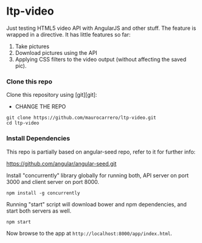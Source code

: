 # ltp-video

Just testing HTML5 video API with AngularJS and other stuff.
The feature is wrapped in a directive.
It has little features so far:
1. Take pictures
2. Download pictures using the API
3. Applying CSS filters to the video output (without affecting the saved pic).

### Clone this repo

Clone this repository using [git][git]:

* CHANGE THE REPO
```
git clone https://github.com/maurocarrero/ltp-video.git
cd ltp-video
```

### Install Dependencies

This repo is partially based on angular-seed repo, refer to it for further info:

https://github.com/angular/angular-seed.git

Install "concurrently" library globally for running both, API server on port 3000 and client server on port 8000.

```
npm install -g concurrently
```

Running "start" script will download bower and npm dependencies, and start both servers as well.

```
npm start
```

Now browse to the app at `http://localhost:8000/app/index.html`.
